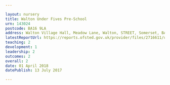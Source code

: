 ```yaml
---

layout: nursery
title: Walton Under Fives Pre-School
urn: 143024
postcode: BA16 9LA
address: Walton Village Hall, Meadow Lane, Walton, STREET, Somerset, BA16 9LA
latestReportUrl: https://reports.ofsted.gov.uk/provider/files/2716611/urn/143024.pdf
teaching: 2
development: 1
leadership: 2
outcomes: 2
overall: 2
date: 01 April 2018 
datePublish: 13 July 2017

---
```

